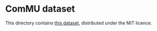 # ComMU dataset

This directory contains [this dataset](https://github.com/POZAlabs/ComMU-code/tree/master/dataset), distributed under the MIT licence.